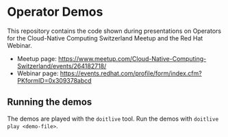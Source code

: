 # Operator Demos

This repository contains the code shown during presentations on Operators for the Cloud-Native Computing Switzerland Meetup and the Red Hat Webinar.

* Meetup page: https://www.meetup.com/Cloud-Native-Computing-Switzerland/events/264182718/
* Webinar page: https://events.redhat.com/profile/form/index.cfm?PKformID=0x309378abcd

## Running the demos

The demos are played with the `doitlive` tool.
Run the demos with `doitlive play <demo-file>`.

